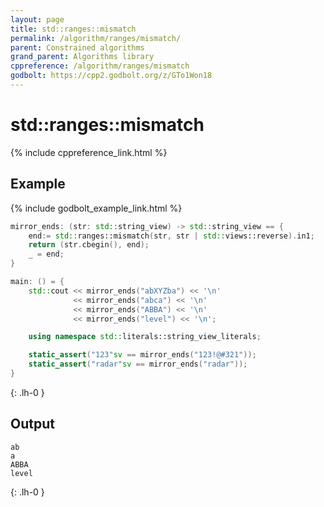 ```yaml
---
layout: page
title: std::ranges::mismatch
permalink: /algorithm/ranges/mismatch/
parent: Constrained algorithms
grand_parent: Algorithms library
cppreference: /algorithm/ranges/mismatch
godbolt: https://cpp2.godbolt.org/z/GTo1Won18
---
```

# std::ranges::mismatch

{% include cppreference_link.html %}

## Example

{% include godbolt_example_link.html %}

```cpp
mirror_ends: (str: std::string_view) -> std::string_view == {
    end:= std::ranges::mismatch(str, str | std::views::reverse).in1;
    return (str.cbegin(), end);
    _ = end;
}

main: () = {
    std::cout << mirror_ends("abXYZba") << '\n'
              << mirror_ends("abca") << '\n'
              << mirror_ends("ABBA") << '\n'
              << mirror_ends("level") << '\n';

    using namespace std::literals::string_view_literals;

    static_assert("123"sv == mirror_ends("123!@#321"));
    static_assert("radar"sv == mirror_ends("radar"));
}
```
{: .lh-0 }

## Output

```
ab
a
ABBA
level
```
{: .lh-0 }